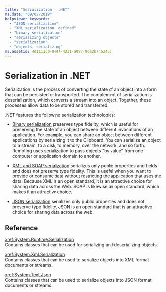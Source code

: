```yaml
---
title: "Serialization - .NET"
ms.date: "09/02/2019"
helpviewer_keywords: 
  - "JSON serialization"
  - "XML serialization, defined"
  - "binary serialization"
  - "serializing objects"
  - "serialization"
  - "objects, serializing"
ms.assetid: 4d1111c0-9447-4231-a997-96a2b74b3453
---
```


# Serialization in .NET

Serialization is the process of converting the state of an object into a form that can be persisted or transported. The complement of serialization is deserialization, which converts a stream into an object. Together, these processes allow data to be stored and transferred.  
  
.NET features the following serialization technologies:  
  
- [Binary serialization](binary-serialization.md) preserves type fidelity, which is useful for preserving the state of an object between different invocations of an application. For example, you can share an object between different applications by serializing it to the Clipboard. You can serialize an object to a stream, to a disk, to memory, over the network, and so forth. Remoting uses serialization to pass objects "by value" from one computer or application domain to another.  
  
- [XML and SOAP serialization](xml-and-soap-serialization.md) serializes only public properties and fields and does not preserve type fidelity. This is useful when you want to provide or consume data without restricting the application that uses the data. Because XML is an open standard, it is an attractive choice for sharing data across the Web. SOAP is likewise an open standard, which makes it an attractive choice.  
  
- [JSON serialization](system-text-json-overview.md) serializes only public properties and does not preserve type fidelity. JSON is an open standard that is an attractive choice for sharing data across the web.

## Reference

<xref:System.Runtime.Serialization>  
Contains classes that can be used for serializing and deserializing objects.
  
<xref:System.Xml.Serialization>  
Contains classes that can be used to serialize objects into XML format documents or streams.

<xref:System.Text.Json>  
Contains classes that can be used to serialize objects into JSON format documents or streams.
